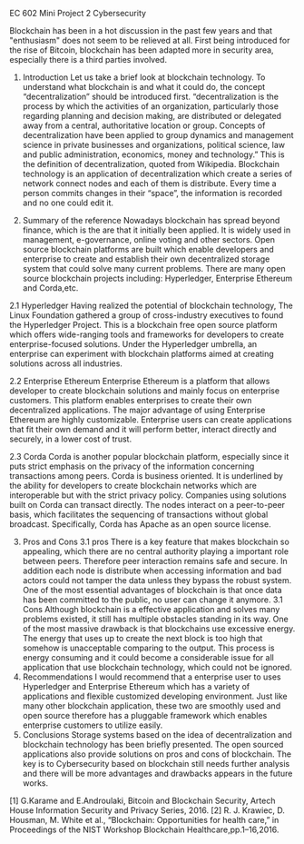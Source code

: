 EC 602 Mini Project 2
								Cybersecurity

Blockchain has been in a hot discussion in the past few years and that "enthusiasm" does not seem to be relieved at all. First being introduced for the rise of Bitcoin, blockchain has been adapted more in security area, especially there is a third parties involved. 

1.	Introduction
Let us take a brief look at blockchain technology. To understand what blockchain is and what it could do, the concept “decentralization” should be introduced first. “decentralization is the process by which the activities of an organization, particularly those regarding planning and decision making, are distributed or delegated away from a central, authoritative location or group. Concepts of decentralization have been applied to group dynamics and management science in private businesses and organizations, political science, law and public administration, economics, money and technology.” This is the definition of decentralization, quoted from Wikipedia. Blockchain technology is an application of decentralization which create a series of network connect nodes and each of them is distribute. Every time a person commits changes in their “space”, the information is recorded and no one could edit it.

2. Summary of the reference
	Nowadays blockchain has spread beyond finance, which is the are that it initially been applied.
It is widely used in management, e-governance, online voting and other sectors. Open source blockchain platforms are built which enable developers and enterprise to create and establish their own decentralized storage system that could solve many current problems. There are many open source blockchain projects including: Hyperledger, Enterprise Ethereum and Corda,etc.

2.1 Hyperledger
	Having realized the potential of blockchain technology, The Linux Foundation gathered a group of cross-industry executives to found the Hyperledger Project. This is a blockchain free open source platform which offers wide-ranging tools and frameworks for developers to create enterprise-focused solutions. Under the Hyperledger umbrella, an enterprise can experiment with blockchain platforms aimed at creating solutions across all industries.

2.2 Enterprise Ethereum
Enterprise Ethereum is a platform that allows developer to create blockchain solutions and mainly focus on enterprise customers. This platform enables enterprises to create their own decentralized applications. The major advantage of using Enterprise Ethereum are highly customizable. Enterprise users can create applications that fit their own demand and it will perform better, interact directly and securely, in a lower cost of trust.

2.3 Corda
	Corda is another popular blockchain platform, especially since it puts strict emphasis on the privacy of the information concerning transactions among peers. Corda is business oriented. It is underlined by the ability for developers to create blockchain networks which are interoperable but with the strict privacy policy. Companies using solutions built on Corda can transact directly. The nodes interact on a peer-to-peer basis, which facilitates the sequencing of transactions without global broadcast. Specifically, Corda has Apache as an open source license.

3. Pros and Cons
3.1 pros
There is a key feature that makes blockchain so appealing, which there are no central authority playing a important role between peers. Therefore peer interaction remains safe and secure. In addition each node is distribute when accessing information and bad actors could not tamper the data unless they bypass the robust system. One of the most essential advantages of blockchain is that once data has been committed to the public, no user can change it anymore.
3.1 Cons
	Although blockchain is a effective application and solves many problems existed, it still has multiple obstacles standing in its way. One of the most massive drawback is that blockchains use excessive energy. The energy that uses up to create the next block is too high that somehow is unacceptable comparing to the output. This process is energy consuming and it could become a considerable issue for all application that use blockchain technology, which could not be ignored.
4. Recommendations
	I would recommend that a enterprise user to uses Hyperledger and Enterprise Ethereum which has a variety of applications and flexible customized developing environment. Just like many other blockchain application, these two are smoothly used and open source therefore has a pluggable framework which enables enterprise customers to utilize easily.
5. Conclusions
Storage systems based on the idea of decentralization and blockchain technology has been briefly presented. The open sourced applications also provide solutions on pros and cons of blockchain. The key is to Cybersecurity based on blockchain still needs further analysis and there will be more advantages and drawbacks appears in the future works.

[1] G.Karame and E.Androulaki, Bitcoin and Blockchain Security, Artech House Information Security and Privacy Series, 2016.
[2] R. J. Krawiec, D. Housman, M. White et al., “Blockchain: Opportunities for health care,” in Proceedings of the NIST Workshop Blockchain Healthcare,pp.1–16,2016.
